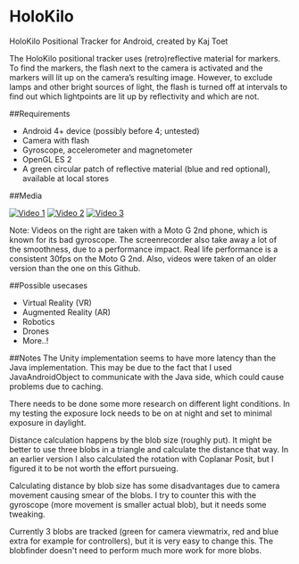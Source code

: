 # HoloKilo
HoloKilo Positional Tracker for Android, created by Kaj Toet

The HoloKilo positional tracker uses (retro)reflective material for markers. To find the markers, the flash next to the camera is activated and the markers will lit up on the camera’s resulting image. However, to exclude lamps and other bright sources of light, the flash is turned off at intervals to find out which lightpoints are lit up by reflectivity and which are not.

##Requirements
- Android 4+ device (possibly before 4; untested)
- Camera with flash
- Gyroscope, accelerometer and magnetometer
- OpenGL ES 2
- A green circular patch of reflective material (blue and red optional), available at local stores

##Media

[![Video 1](http://img.youtube.com/vi/K6ztsdTKuzc/0.jpg)](http://www.youtube.com/watch?v=K6ztsdTKuzc)
[![Video 2](http://img.youtube.com/vi/VQW2xLNd_-Y/0.jpg)](http://www.youtube.com/watch?v=VQW2xLNd_-Y)
[![Video 3](http://img.youtube.com/vi/ydd2h-7mcxk/0.jpg)](http://www.youtube.com/watch?v=ydd2h-7mcxk)

Note: Videos on the right are taken with a Moto G 2nd phone, which is known for its bad gyroscope. The screenrecorder also take away a lot of the smoothness, due to a performance impact. Real life performance is a consistent 30fps on the Moto G 2nd.
Also, videos were taken of an older version than the one on this Github.

##Possible usecases
- Virtual Reality (VR)
- Augmented Reality (AR)
- Robotics
- Drones
- More..!

##Notes
The Unity implementation seems to have more latency than the Java implementation. This may be due to the fact that I used JavaAndroidObject to communicate with the Java side, which could cause problems due to caching.

There needs to be done some more research on different light conditions. In my testing the exposure lock needs to be on at night and set to minimal exposure in daylight.

Distance calculation happens by the blob size (roughly put). It might be better to use three blobs in a triangle and calculate the distance that way. In an earlier version I also calculated the rotation with Coplanar Posit, but I figured it to be not worth the effort pursueing.

Calculating distance by blob size has some disadvantages due to camera movement causing smear of the blobs. I try to counter this with the gyroscope (more movement is smaller actual blob), but it needs some tweaking.

Currently 3 blobs are tracked (green for camera viewmatrix, red and blue extra for example for controllers), but it is very easy to change this. The blobfinder doesn't need to perform much more work for more blobs.
